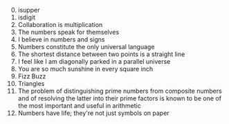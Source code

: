 0. isupper
2. isdigit
3. Collaboration is multiplication
4. The numbers speak for themselves
5. I believe in numbers and signs
6. Numbers constitute the only universal language
7. The shortest distance between two points is a straight line
8. I feel like I am diagonally parked in a parallel universe
9. You are so much sunshine in every square inch
10. Fizz Buzz
11. Triangles
12. The problem of distinguishing prime numbers from composite numbers and of resolving the latter into their prime factors is known to be one of the most important and useful in arithmetic
13. Numbers have life; they're not just symbols on paper
